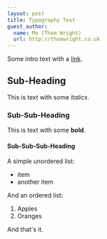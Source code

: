 ```yaml
---
layout: post
title: Typography Test
guest_author:
  name: Me (Thom Wright)
  url: http://thomwright.co.uk
---
```


Some intro text with a [link](http://google.com).

## Sub-Heading
This is text with some *italics*.

### Sub-Sub-Heading
This is text with some **bold**.

#### Sub-Sub-Sub-Heading
A simple unordered list:

- item
- another item

And an ordered list:

1. Apples
2. Oranges

And that's it.
